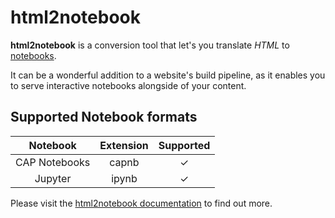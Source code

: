 # html2notebook

**html2notebook** is a conversion tool that let's you translate *HTML* to [notebooks](#supported-notebook-formats).

It can be a wonderful addition to a website's build pipeline, as it enables you to serve interactive notebooks alongside of your content.

## Supported Notebook formats
| Notebook | Extension | Supported |
|:---:|:---:|:---:|
| CAP Notebooks | capnb | ✓ |
| Jupyter | ipynb | ✓ |

Please visit the [html2notebook documentation](https://mnkiefer.github.io/html2notebook/) to find out more.
